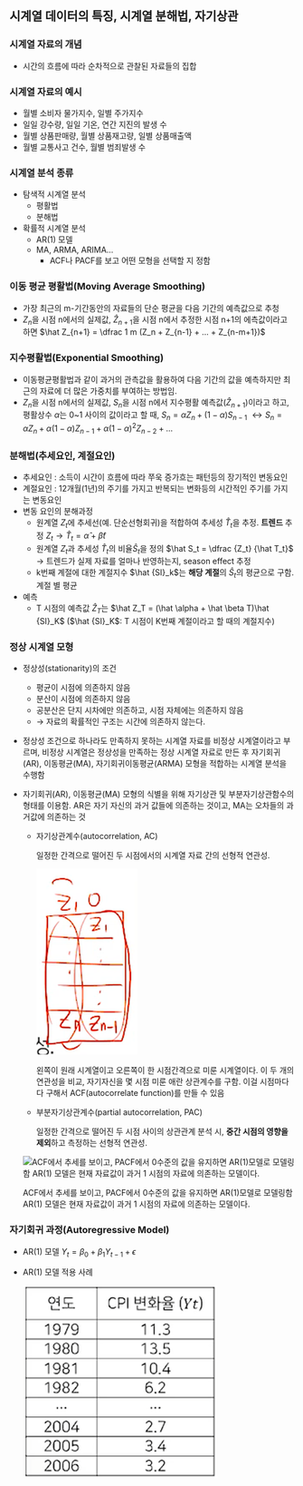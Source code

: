 ## **시계열 데이터의 특징, 시계열 분해법, 자기상관**

### 시계열 자료의 개념

- 시간의 흐름에 따라 순차적으로 관찰된 자료들의 집합

### 시계열 자료의 예시

- 월별 소비자 물가지수, 일별 주가지수
- 일일 강수량, 일일 기온, 연간 지진의 발생 수
- 월별 상품판매량, 월별 상품재고량, 일별 상품매출액
- 월별 교통사고 건수, 월별 범죄발생 수

### 시계열 분석 종류

- 탐색적 시계열 분석
    - 평활법
    - 분해법
- 확률적 시계열 분석
    - AR(1) 모델
    - MA, ARMA, ARIMA…
        - ACF나 PACF를 보고 어떤 모형을 선택할 지 정함

### 이동 평균 평활법(Moving Average Smoothing)

- 가장 최근의 m-기간동안의 자료들의 단순 평균을 다음 기간의 예측값으로 추청
- $Z_n$을 시점 n에서의 실제값, $\hat Z_{n+1}$을 시점 n에서 추정한 시점 n+1의 에측값이라고 하면
$\hat Z_{n+1} = \dfrac 1 m (Z_n + Z_{n-1} + ... + Z_{n-m+1})$

### 지수평활법(Exponential Smoothing)

- 이동평균평활법과 같이 과거의 관측값을 활용하여 다음 기간의 값을 예측하지만 최근의 자료에 더 많은 가중치를 부여하는 방법임.
- $Z_n$을 시점 n에서의 실제값, $S_n$을 시점 n에서 지수평활 예측값($\hat Z_{n+1}$)이라고 하고, 평활상수 $\alpha$는 0~1 사이의 값이라고 할 때,
$S_n = \alpha Z_n + (1-\alpha)S_{n-1}$
$\leftrightarrow S_n = \alpha Z_n + \alpha(1-\alpha)Z_{n-1} + \alpha(1-\alpha)^2Z_{n-2} + ...$

### 분해법(추세요인, 계절요인)

- 추세요인 : 소득이 시간이 흐름에 따라 쭈욱 증가흐는 패턴등의 장기적인 변동요인
- 계절요인 : 12개월(1년)의 주기를 가지고 반복되는 변화등의 시간적인 주기를 가지는 변동요인
- 변동 요인의 분해과정
    - 원계열 $Z_t$에 추세선(예. 단순선형회귀)을 적합하여 추세성 $\hat T_t$을 추정. **트렌드** 추정
    $Z_t → \hat T_t = \hat \alpha + \hat \beta t$
    - 원계열 $Z_t$과 추세성 $\hat T_t$의 비율$\hat S_t$을 정의
    $\hat S_t = \dfrac {Z_t} {\hat T_t}$ → 트렌드가 실제 자료를 얼마나 반영하는지, season effect 추정
    - k번째 계절에 대한 계절지수 $\hat {SI}_k$는 **해당 계절**의 $\hat S_t$의 평균으로 구함. 계절 별 평균
- 예측
    - T 시점의 예측값 $\hat Z_T$는
    $\hat Z_T = (\hat \alpha + \hat \beta T)\hat {SI}_K$ ($\hat {SI}_K$: T 시점이 K번째 계절이라고 할 때의 계절지수)

### 정상 시계열 모형

- 정상성(stationarity)의 조건
    - 평균이 시점에 의존하지 않음
    - 분산이 시점에 의존하지 않음
    - 공분산은 단지 시차에만 의존하고, 시점 자체에는 의존하지 않음
    - → 자료의 확률적인 구조는 시간에 의존하지 않는다.
- 정상성 조건으로 하나라도 만족하지 못하는 시계열 자료를 비정상 시계열이라고 부르며, 비정상 시계열은 정상성을 만족하는 정상 시계열 자료로 만든 후 자기회귀(AR), 이동평균(MA), 자기회귀이동평균(ARMA) 모형을 적합하는 시계열 분석을 수행함
- 자기회귀(AR), 이동평균(MA) 모형의 식별을 위해 자기상관 및 부분자기상관함수의 형태를 이용함. 
AR은 자기 자신의 과거 값들에 의존하는 것이고, MA는 오차들의 과거값에 의존하는 것
    - 자기상관계수(autocorrelation, AC)
        
        일정한 간격으로 떨어진 두 시점에서의 시계열 자료 간의 선형적 연관성.
        
        ![Untitled](img/Untitled%2019.png)
        
        왼쪽이 원래 시계열이고 오른쪽이 한 시점간격으로 미룬 시계열이다. 이 두 개의 연관성을 비교, 자기자신을 몇 시점 미룬 애란 상관계수를 구함. 이걸 시점마다 다 구해서 ACF(autocorrelate function)를 만들 수 있음
        
    - 부분자기상관계수(partial autocorrelation, PAC)
        
        일정한 간격으로 떨어진 두 시점 사이의 상관관계 분석 시, **중간 시점의 영향을 제외**하고 측정하는 선형적 연관성.
        
    
    ![ACF에서 추세를 보이고, PACF에서 0수준의 값을 유지하면 AR(1)모델로 모델링함
    AR(1) 모델은 현재 자료값이 과거 1 시점의 자료에 의존하는 모델이다.](%5BProDS%5D%20%E1%84%90%E1%85%A9%E1%86%BC%E1%84%80%E1%85%A8%20%E1%84%8B%E1%85%B5%E1%84%85%E1%85%A9%E1%86%AB%20%E1%84%86%E1%85%B5%E1%86%BE%20%E1%84%83%E1%85%A6%E1%84%8B%E1%85%B5%E1%84%90%E1%85%A5%20%E1%84%89%E1%85%B5%E1%84%80%E1%85%A1%E1%86%A8%E1%84%92%E1%85%AA%20c71775347ff84dc5bd040ff061abb336/Untitled%2020.png)
    
    ACF에서 추세를 보이고, PACF에서 0수준의 값을 유지하면 AR(1)모델로 모델링함
    AR(1) 모델은 현재 자료값이 과거 1 시점의 자료에 의존하는 모델이다.
    

### 자기회귀 과정(Autoregressive Model)

- AR(1) 모델
$Y_t = \beta_0 + \beta_1Y_{t-1} + \epsilon$
- AR(1) 모델 적용 사례
    
    ![Untitled](img/Untitled%2021.png)
    